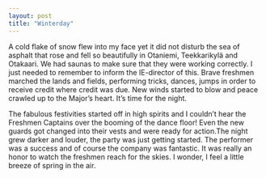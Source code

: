 ```yaml
---
layout: post
title: "Winterday"
---
```


A cold flake of snow flew into my face yet it did not disturb the sea of asphalt that rose and fell so beautifully in Otaniemi, Teekkarikylä and Otakaari. We had saunas to make sure that they were working correctly. I just needed to remember to inform the IE-director of this. Brave freshmen marched the lands and fields, performing tricks, dances, jumps in order to receive credit where credit was due. New winds started to blow and peace crawled up to the Major’s heart. It’s time for the night.

The fabulous festivities started off in high spirits and I couldn’t hear the Freshmen Captains over the booming of the dance floor! Even the new guards got changed into their vests and were ready for action.The night grew darker and louder, the party was just getting started. The performer was a success and of course the company was fantastic. It was really an honor to watch the freshmen reach for the skies. I wonder, I feel a little breeze of spring in the air.
